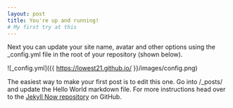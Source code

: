```yaml
---
layout: post
title: You're up and running!
# My first try at this
---
```


Next you can update your site name, avatar and other options using the _config.yml file in the root of your repository (shown below).

![_config.yml]({{ https://lowest21.github.io/ }}/images/config.png)

The easiest way to make your first post is to edit this one. Go into /_posts/ and update the Hello World markdown file. For more instructions head over to the [Jekyll Now repository](https://github.com/barryclark/jekyll-now) on GitHub.

